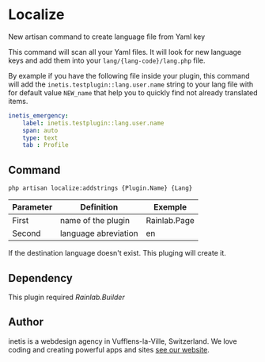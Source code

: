 # Localize
New artisan command to create language file from Yaml key

This command will scan all your Yaml files. It will look for new language keys and add them into your `lang/{lang-code}/lang.php` file. 

By example if you have the following file inside your plugin, this command will add the `inetis.testplugin::lang.user.name` 
string to your lang file with for default value `NEW_name` that help you to quickly find not already translated items.

```yaml
inetis_emergency:
    label: inetis.testplugin::lang.user.name
    span: auto
    type: text
    tab : Profile
```

## Command
```
php artisan localize:addstrings {Plugin.Name} {Lang}
```

Parameter | Definition | Exemple 
------------- | ------------- | -------------
First | name of the plugin | Rainlab.Page
Second | language abreviation | en

If the destination language doesn't exist. This pluging will create it.


## Dependency 
This plugin required *Rainlab.Builder*

## Author
inetis is a webdesign agency in Vufflens-la-Ville, Switzerland. We love coding and creating powerful apps and sites  [see our website](https://inetis.ch).

